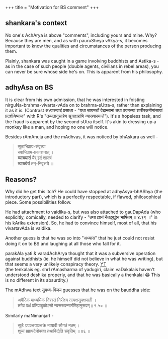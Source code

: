 +++
title = "Motivation for BS comment"
+++

## shankara's context
No one's AchArya is above "comments", including yours and mine. Why? Because they are men, and as with pauruSheya vAkya-s, it becomes important to know the qualities and circumstances of the person producing them.

Plainly, shankara was caught in a game involving buddhists and Astika-s - as in the case of such people (double agents, civilians in rebel areas), you can never be sure whose side he's on. This is apparent from his philosophy.

## adhyAsa on BS
It is clear from his own admission, that he was interested in foisting nirguNa-brahma-vivarta-vAda on to brahma-sUtra-s, rather than explaining it as it is. (Contrast अध्यासवादं प्रसाध्य - "यथा चायमर्थो वेदान्तानां तथा वयमस्यां शारीरकमीमांसायां प्रदर्शयिष्यामः" with R's "तन्मतानुसारेण सूत्राक्षराणि व्याख्यास्यन्ते"). It's a hopeless task, and the fraud is apparent by the second sUtra itself. It's akin to dressing up a monkey like a man, and hoping no one will notice.

Besides rAmAnuja and the mAdhvas, it was noticed by bhAskara as well - 

> सूत्राभिप्राय-संवृत्या  
> स्वाभिप्राय-प्रकाशनात् ।  
> **व्याख्यातं** यैर् इदं शास्त्रं  
> **व्याख्येयं** तन्-निवृत्तये ॥

## Reasons?
Why did he get this itch? He could have stopped at adhyAsya-bhAShya (the introductory part), which is a perfectly respectable, if flawed, philosophical piece. Some possibilities follow.

He had attachment to vaidika-s, but was also attached to gauDapAda (who explicitly, comically, needed to clarify - "तथा ज्ञानं नैतद्बुद्धेन भाषितम्  ॥ ४.९९ ॥" in his kArika extension). So, he had to convince himself, most of all, that his vivartavAda is vaidika.

Another guess is that he was so into "अध्यास" that he just could not resist doing it on to BS and laughing at all those who fall for it.

parakAla yati & varadAchArya thought that it was a subversive operation against buddhists (ie. he himself did not believe in what he was writing), but that seems a very unlikely conspiracy theory. [YT](https://youtu.be/duVRhGpyoNQ?si=Je9zSWgyMEeOlsB2)  
(the tenkalais eg. shrI rAmasharma of yadugiri, claim vaDakalais haven't understood deshika properly, and that he was basically a thenkalai 😂 This is no different in its absurdity.)

The mAdhva text सुमध्व-विजय guesses that he was on the bauddha side: 

> अवैदिकं माध्यमिकं निरस्तं निरीक्ष्य तत्पक्षसुपक्षपाती ।  
तमेव पक्षं प्रतिपादुकोऽसौ न्यरूरुपन्मार्गमिहानुरूपम्॥ १.५० ॥  

Similarly maNimanjarI - 

> सूत्रैः प्रपञ्चयाञ्चक्रे मायावी सौगतं मतम् ।  
शून्यं ब्रह्मपदेनोक्त्वा तथाविद्येति संवृतिम् ॥ ४६ ॥